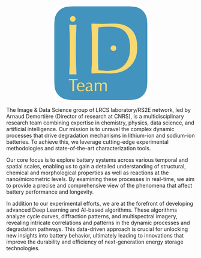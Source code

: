 
<p align="center">
  <img src="images/Logo-I&D_V3.png" alt="Logo PreDeeption" width="250"/>
</p>

The Image & Data Science group of LRCS laboratory/RS2E network, led by Arnaud Demortière (Director of research at CNRS), is a multidisciplinary research team combining expertise in chemistry, physics, data science, and artificial intelligence. Our mission is to unravel the complex dynamic processes that drive degradation mechanisms in lithium-ion and sodium-ion batteries. To achieve this, we leverage cutting-edge experimental methodologies and state-of-the-art characterization tools.
 

Our core focus is to explore battery systems across various temporal and spatial scales, enabling us to gain a detailed understanding of structural, chemical and morphological properties as well as reactions at the nano/micrometric levels. By examining these processes in real-time, we aim to provide a precise and comprehensive view of the phenomena that affect battery performance and longevity.
 

In addition to our experimental efforts, we are at the forefront of developing advanced Deep Learning and AI-based algorithms. These algorithms analyze cycle curves, diffraction patterns, and multispectral imagery, revealing intricate correlations and patterns in the dynamic processes and degradation pathways. This data-driven approach is crucial for unlocking new insights into battery behavior, ultimately leading to innovations that improve the durability and efficiency of next-generation energy storage technologies.
